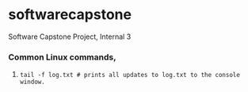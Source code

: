 # softwarecapstone
Software Capstone Project, Internal 3


### Common Linux commands,
1. `tail -f log.txt # prints all updates to log.txt to the console window.`
